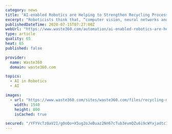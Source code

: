 ```yaml
---
category: news
title: "AI-enabled Robotics are Helping to Strengthen Recycling Processing Capabilities"
excerpt: "Roboticists think that, “computer vision, neural networks and modular robotics can enable a more intelligent, flexible approach to recycling.”"
publishedDateTime: 2020-07-15T07:27:00Z
webUrl: "https://www.waste360.com/automation/ai-enabled-robotics-are-helping-strengthen-recycling-processing-capabilities"
type: article
quality: 65
heat: 65
published: false

provider:
  name: Waste360
  domain: waste360.com

topics:
  - AI in Robotics
  - AI

images:
  - url: "https://www.waste360.com/sites/waste360.com/files/recycling-machine.png"
    width: 1540
    height: 800
    isCached: true

secured: "/YFYVcTz0aV2I/gOoQo+X5ug2oJeBuaz2Nn67cTub3evmQZu6i9cWYxjadtcIS95yW7ooYf4UNAskccs5KaUI+Xa0t6eHdTRGlSUdcBpi1qOrj5rTH9f7cUmhnAofX71pH7VZuw20JxJ3yP3K+kVf+mu6KA40/8Ail7vIQm9zjEB/HRv+NvQSmhui/p165CsK+maYbNIajgKDArxtW6+sxds9URRreQWNfIbG9yrMaSOdzA9oVKyGRzQYohdKeqjKG16I6pLfXN/XJzg6wt9EqjKLKcGCmNWxcJ3TQ+q5Ckrjmz1vMPaG0Tz6IaEC4QXtDJh3GVhRSSE3v7Eh9T2hA==;iuOZiBAz4XGtYvsjCeKMtQ=="
---
```


